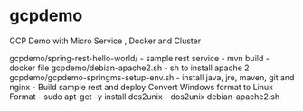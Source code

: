 # gcpdemo
GCP Demo with Micro Service , Docker and Cluster 

gcpdemo/spring-rest-hello-world/
       - sample rest service
       - mvn build
       - docker file
gcpdemo/debian-apache2.sh
       - sh to install apache 2
gcpdemo/gcpdemo-springms-setup-env.sh
       - install java, jre, maven, git and nginx
       - Build sample rest and deploy 
Convert Windows format to  Linux Format 
       - sudo apt-get -y install dos2unix
       - dos2unix debian-apache2.sh 

